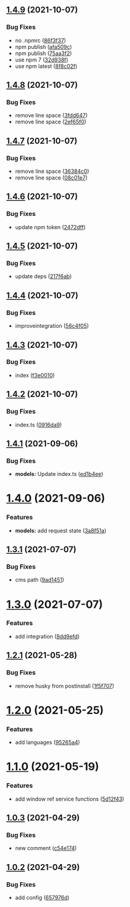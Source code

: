 ## [1.4.9](https://github.com/baloise/web-app-utils/compare/v1.4.8...v1.4.9) (2021-10-07)


### Bug Fixes

* no .npmrc ([86f3f37](https://github.com/baloise/web-app-utils/commit/86f3f373a79131eba5fa2e734307b57f5223da77))
* npm publish ([afa509c](https://github.com/baloise/web-app-utils/commit/afa509c82a244977c4419b58fb6f3c6082a7178d))
* npm publish ([75aa3f2](https://github.com/baloise/web-app-utils/commit/75aa3f2dfbef086898b9b1d11dadb7125733ce3e))
* use npm 7 ([32d938f](https://github.com/baloise/web-app-utils/commit/32d938ff083381707a50c7a9568b7629a53b6cc8))
* use npm latest ([8f8c02f](https://github.com/baloise/web-app-utils/commit/8f8c02f1f72558ab5ee48b8caf7bf75d2f8b144c))

## [1.4.8](https://github.com/baloise/web-app-utils/compare/v1.4.7...v1.4.8) (2021-10-07)


### Bug Fixes

* remove line space ([3fdd647](https://github.com/baloise/web-app-utils/commit/3fdd647bfe525b59cb83212dde3df57564d86260))
* remove line space ([2ef65f0](https://github.com/baloise/web-app-utils/commit/2ef65f0377773d11e9de993a66d3841d144ffdaf))

## [1.4.7](https://github.com/baloise/web-app-utils/compare/v1.4.6...v1.4.7) (2021-10-07)


### Bug Fixes

* remove line space ([36384c0](https://github.com/baloise/web-app-utils/commit/36384c086ea43368b931ddb2bdb39f5c09554d95))
* remove line space ([08c01e7](https://github.com/baloise/web-app-utils/commit/08c01e7c6f28e0aef23cb7ec60bee2720349a772))

## [1.4.6](https://github.com/baloise/web-app-utils/compare/v1.4.5...v1.4.6) (2021-10-07)


### Bug Fixes

* update npm token ([2472dff](https://github.com/baloise/web-app-utils/commit/2472dffd91fb5677c8316717ba41428fc8c0c6ab))

## [1.4.5](https://github.com/baloise/web-app-utils/compare/v1.4.4...v1.4.5) (2021-10-07)


### Bug Fixes

* update deps ([217f6ab](https://github.com/baloise/web-app-utils/commit/217f6abe4080d44852bf3478296adc8ac8d1a381))

## [1.4.4](https://github.com/baloise/web-app-utils/compare/v1.4.3...v1.4.4) (2021-10-07)


### Bug Fixes

* improveintegration ([56c4f05](https://github.com/baloise/web-app-utils/commit/56c4f05d7212d475dbb1dc323ef1ef695bfbf771))

## [1.4.3](https://github.com/baloise/web-app-utils/compare/v1.4.2...v1.4.3) (2021-10-07)


### Bug Fixes

* index ([f3e0010](https://github.com/baloise/web-app-utils/commit/f3e00107078924c85b84f5300c7c9f011c99bba6))

## [1.4.2](https://github.com/baloise/web-app-utils/compare/v1.4.1...v1.4.2) (2021-10-07)


### Bug Fixes

* index.ts ([0916da9](https://github.com/baloise/web-app-utils/commit/0916da909095699f5fa1237fdb0aafece3bb8ebc))

## [1.4.1](https://github.com/baloise/web-app-utils/compare/v1.4.0...v1.4.1) (2021-09-06)


### Bug Fixes

* **models:** Update index.ts ([ed1b4ee](https://github.com/baloise/web-app-utils/commit/ed1b4ee40a5c1ac63c0740418feabc8af0a01b2c))

# [1.4.0](https://github.com/baloise/web-app-utils/compare/v1.3.1...v1.4.0) (2021-09-06)


### Features

* **models:** add request state ([3a8f51a](https://github.com/baloise/web-app-utils/commit/3a8f51a6a44fab44da9f2f171822a3aad1869751))

## [1.3.1](https://github.com/baloise/web-app-utils/compare/v1.3.0...v1.3.1) (2021-07-07)


### Bug Fixes

* cms path ([9ad1451](https://github.com/baloise/web-app-utils/commit/9ad14513af60aa7661c5da0d34d8dbefa26bff46))

# [1.3.0](https://github.com/baloise/web-app-utils/compare/v1.2.1...v1.3.0) (2021-07-07)


### Features

* add integration ([8dd9efd](https://github.com/baloise/web-app-utils/commit/8dd9efd5b200cf19c44a47cdf23c377145c53850))

## [1.2.1](https://github.com/baloise/web-app-utils/compare/v1.2.0...v1.2.1) (2021-05-28)


### Bug Fixes

* remove husky from postinstall ([1f5f707](https://github.com/baloise/web-app-utils/commit/1f5f707a201457728ccc37eeaf0ce2e294dc3db2))

# [1.2.0](https://github.com/baloise/web-app-utils/compare/v1.1.0...v1.2.0) (2021-05-25)


### Features

* add languages ([95265a4](https://github.com/baloise/web-app-utils/commit/95265a4d63dae16c57eb754a70f5c643e9951064))

# [1.1.0](https://github.com/baloise/web-app-utils/compare/v1.0.3...v1.1.0) (2021-05-19)


### Features

* add window ref service functions ([5d12f43](https://github.com/baloise/web-app-utils/commit/5d12f43cadcc567c96995c9b9505a7ad83072aba))

## [1.0.3](https://github.com/baloise/web-app-utils/compare/v1.0.2...v1.0.3) (2021-04-29)


### Bug Fixes

* new comment ([c54e174](https://github.com/baloise/web-app-utils/commit/c54e174f5071321f579da34516ce5e6f50383df2))

## [1.0.2](https://github.com/baloise/web-app-utils/compare/v1.0.1...v1.0.2) (2021-04-29)


### Bug Fixes

* add config ([657976d](https://github.com/baloise/web-app-utils/commit/657976d5bdfbd5dfdf4f6280c95860e7be6c528d))
